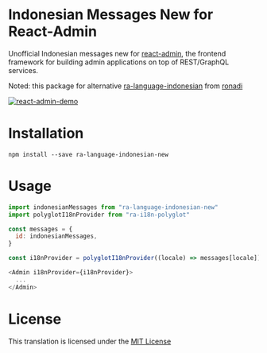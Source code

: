 # Indonesian Messages New for React-Admin

Unofficial Indonesian messages new for [react-admin](https://github.com/marmelab/react-admin), the frontend framework for building admin applications on top of REST/GraphQL services.

Noted: this package for alternative [ra-language-indonesian](https://github.com/ronadi/ra-language-indonesian) from [ronadi](https://github.com/ronadi)

[![react-admin-demo](https://marmelab.com/react-admin/img/react-admin-demo-still.png)](https://vimeo.com/268958716)

# Installation

```
npm install --save ra-language-indonesian-new
```

# Usage

```javascript
import indonesianMessages from "ra-language-indonesian-new"
import polyglotI18nProvider from "ra-i18n-polyglot"

const messages = {
  id: indonesianMessages,
}

const i18nProvider = polyglotI18nProvider((locale) => messages[locale])

<Admin i18nProvider={i18nProvider}>
  ...
</Admin>
```

# License

This translation is licensed under the [MIT License](https://github.com/danangekal/ra-language-indonesian/blob/master/LICENSE)
